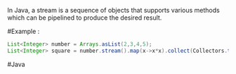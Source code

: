 In Java, a stream is a sequence of objects that supports various methods which can be pipelined to produce the desired result.

#Example :

```Java
List<Integer> number = Arrays.asList(2,3,4,5);
List<Integer> square = number.stream().map(x->x*x).collect(Collectors.toList());
```

#Java